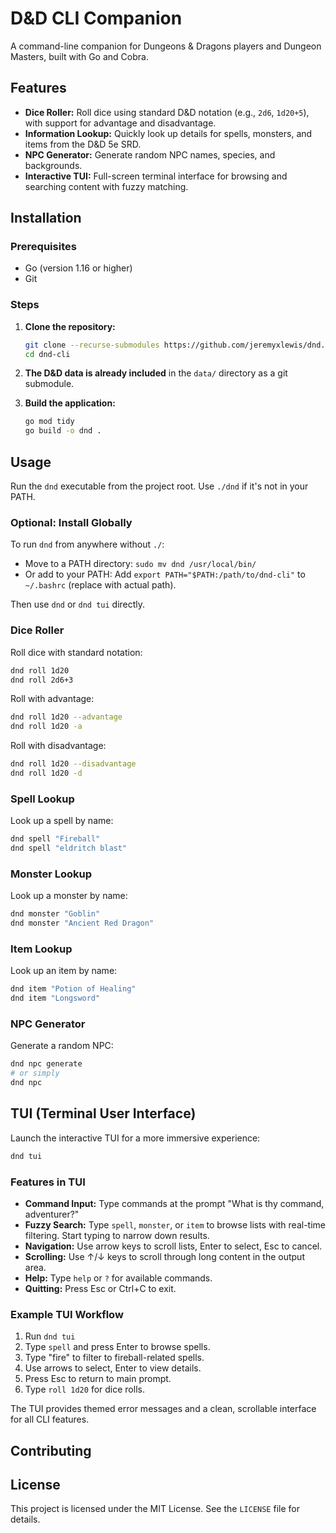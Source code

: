 # D&D CLI Companion

A command-line companion for Dungeons & Dragons players and Dungeon Masters, built with Go and Cobra.

## Features

*   **Dice Roller:** Roll dice using standard D&D notation (e.g., `2d6`, `1d20+5`), with support for advantage and disadvantage.
*   **Information Lookup:** Quickly look up details for spells, monsters, and items from the D&D 5e SRD.
*   **NPC Generator:** Generate random NPC names, species, and backgrounds.
*   **Interactive TUI:** Full-screen terminal interface for browsing and searching content with fuzzy matching.

## Installation

### Prerequisites

*   Go (version 1.16 or higher)
*   Git

### Steps

1.  **Clone the repository:**
    ```bash
    git clone --recurse-submodules https://github.com/jeremyxlewis/dnd.git
    cd dnd-cli
    ```

2.  **The D&D data is already included** in the `data/` directory as a git submodule.

3.  **Build the application:**
    ```bash
    go mod tidy
    go build -o dnd .
    ```

## Usage

Run the `dnd` executable from the project root. Use `./dnd` if it's not in your PATH.

### Optional: Install Globally

To run `dnd` from anywhere without `./`:

- Move to a PATH directory: `sudo mv dnd /usr/local/bin/`
- Or add to your PATH: Add `export PATH="$PATH:/path/to/dnd-cli"` to `~/.bashrc` (replace with actual path).

Then use `dnd` or `dnd tui` directly.

### Dice Roller

Roll dice with standard notation:

```bash
dnd roll 1d20
dnd roll 2d6+3
```

Roll with advantage:

```bash
dnd roll 1d20 --advantage
dnd roll 1d20 -a
```

Roll with disadvantage:

```bash
dnd roll 1d20 --disadvantage
dnd roll 1d20 -d
```

### Spell Lookup

Look up a spell by name:

```bash
dnd spell "Fireball"
dnd spell "eldritch blast"
```

### Monster Lookup

Look up a monster by name:

```bash
dnd monster "Goblin"
dnd monster "Ancient Red Dragon"
```

### Item Lookup

Look up an item by name:

```bash
dnd item "Potion of Healing"
dnd item "Longsword"
```

### NPC Generator

Generate a random NPC:

```bash
dnd npc generate
# or simply
dnd npc
```

## TUI (Terminal User Interface)

Launch the interactive TUI for a more immersive experience:

```bash
dnd tui
```

### Features in TUI

- **Command Input:** Type commands at the prompt "What is thy command, adventurer?"
- **Fuzzy Search:** Type `spell`, `monster`, or `item` to browse lists with real-time filtering. Start typing to narrow down results.
- **Navigation:** Use arrow keys to scroll lists, Enter to select, Esc to cancel.
- **Scrolling:** Use ↑/↓ keys to scroll through long content in the output area.
- **Help:** Type `help` or `?` for available commands.
- **Quitting:** Press Esc or Ctrl+C to exit.

### Example TUI Workflow

1. Run `dnd tui`
2. Type `spell` and press Enter to browse spells.
3. Type "fire" to filter to fireball-related spells.
4. Use arrows to select, Enter to view details.
5. Press Esc to return to main prompt.
6. Type `roll 1d20` for dice rolls.

The TUI provides themed error messages and a clean, scrollable interface for all CLI features.

## Contributing



## License

This project is licensed under the MIT License. See the `LICENSE` file for details.
